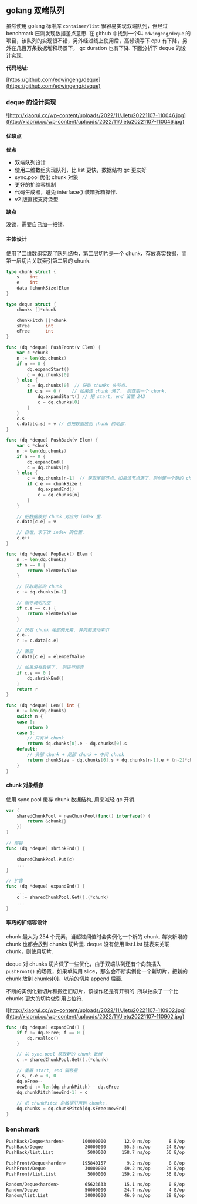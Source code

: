 ## golang 双端队列

虽然使用 golang 标准库 `container/list` 很容易实现双端队列，但经过 benchmark 压测发现数据差点意思. 在 github 中找到一个叫 `edwingeng/deque` 的项目，该队列的实现很不错，另外经过线上使用后，高频读写下 cpu 有下降，另外在几百万条数据堆积场景下， gc duration 也有下降. 下面分析下 deque 的设计实现. 

**代码地址:**

[https://github.com/edwingeng/deque](https://github.com/edwingeng/deque)

### deque 的设计实现

![http://xiaorui.cc/wp-content/uploads/2022/11/Jietu20221107-110046.jpg](http://xiaorui.cc/wp-content/uploads/2022/11/Jietu20221107-110046.jpg)

#### 优缺点

**优点**

- 双端队列设计
- 使用二维数组实现队列，比 list 更快，数据结构 gc 更友好
- sync.pool 优化 chunk 对象
- 更好的扩缩容机制
- 代码生成器，避免 interface{} 装箱拆箱操作.
- v2 版直接支持泛型

**缺点**

没锁，需要自己加一把锁.

#### 主体设计

使用了二维数组实现了队列结构，第二层切片是一个 chunk，存放真实数据，而第一层切片关联索引第二层的 chunk.

```go
type chunk struct {
	s    int
	e    int
	data [chunkSize]Elem
}

type deque struct {
	chunks []*chunk

	chunkPitch []*chunk
	sFree      int
	eFree      int
}

func (dq *deque) PushFront(v Elem) {
	var c *chunk
	n := len(dq.chunks)
	if n == 0 {
		dq.expandStart()
		c = dq.chunks[0]
	} else {
		c = dq.chunks[0]  // 获取 chunks 头节点.
		if c.s == 0 {    // 如果该 chunk 满了， 则获取一个 chunk.
			dq.expandStart() // 把 start, end 设置 243
			c = dq.chunks[0]
		}
	}
	c.s--
	c.data[c.s] = v // 也把数据放到 chunk 的尾部.
}

func (dq *deque) PushBack(v Elem) {
	var c *chunk
	n := len(dq.chunks)
	if n == 0 {
		dq.expandEnd()
		c = dq.chunks[n]
	} else {
		c = dq.chunks[n-1]  // 获取尾部节点，如果该节点满了，则创建一个新的 chunk, start 和 end 为 0.
		if c.e == chunkSize { 
			dq.expandEnd()
			c = dq.chunks[n]
		}
	}

	// 把数据放到 chunk 对应的 index 里.
	c.data[c.e] = v

	// 自增，求下次 index 的位置.
	c.e++
}

func (dq *deque) PopBack() Elem {
	n := len(dq.chunks)
	if n == 0 {
		return elemDefValue
	}

	// 获取尾部的 chunk
	c := dq.chunks[n-1]

	// 相等说明为空
	if c.e == c.s {
		return elemDefValue
	}

	// 获取 chunk 尾部的元素, 并向前滚动索引
	c.e--
	r := c.data[c.e]

	// 置空
	c.data[c.e] = elemDefValue

	// 如果没有数据了， 则进行缩容
	if c.e == 0 {
		dq.shrinkEnd()
	}
	return r
}

func (dq *deque) Len() int {
	n := len(dq.chunks)
	switch n {
	case 0:
		return 0
	case 1:
		// 只有单 chunk
		return dq.chunks[0].e - dq.chunks[0].s
	default:
		// 头部 chunk + 尾部 chunk + 中间 chunk
		return chunkSize - dq.chunks[0].s + dq.chunks[n-1].e + (n-2)*chunkSize
	}
}
```

#### chunk 对象缓存

使用 sync.pool 缓存 chunk 数据结构, 用来减轻 gc 开销.

```go
var (
	sharedChunkPool = newChunkPool(func() interface{} {
		return &chunk{}
	})
)

// 缩容
func (dq *deque) shrinkEnd() {
    ...
	sharedChunkPool.Put(c)
    ...
}

// 扩容
func (dq *deque) expandEnd() {
    ...
	c := sharedChunkPool.Get().(*chunk)
    ...
}
```

#### 取巧的扩缩容设计

chunk 最大为 254 个元素，当超过阈值时会实例化一个新的 chunk. 每次新增的 chunk 也都会放到 chunks 切片里. deque 没有使用 list.List 链表来关联 chunk，则使用切片.

deque 对 chunks 切片做了一些优化，由于双端队列还有个向前插入 `pushFront()` 的场景，如果单纯用 slice，那么会不断实例化一个新切片，把新的chunk 放到 chunks[0]，以前的切片 append 后面.

不断的实例化新切片和搬迁旧切片，该操作还是有开销的. 所以抽象了一个比 chunks 更大的切片做引用占位符.

![http://xiaorui.cc/wp-content/uploads/2022/11/Jietu20221107-110902.jpg](http://xiaorui.cc/wp-content/uploads/2022/11/Jietu20221107-110902.jpg)

```go
func (dq *deque) expandEnd() {
	if f := dq.eFree; f == 0 {
		dq.realloc()
	}

	// 从 sync.pool 获取新的 chunk 数组
	c := sharedChunkPool.Get().(*chunk)

	// 重置 start, end 偏移量
	c.s, c.e = 0, 0
	dq.eFree--
	newEnd := len(dq.chunkPitch) - dq.eFree
	dq.chunkPitch[newEnd-1] = c
    
    // 把 chunkPitch 的数据引用到 chunks.
	dq.chunks = dq.chunkPitch[dq.sFree:newEnd]
}
```

### benchmark

```bash
PushBack/Deque<harden>       100000000       12.0 ns/op       8 B/op      0 allocs/op
PushBack/Deque                20000000       55.5 ns/op      24 B/op      1 allocs/op
PushBack/list.List             5000000      158.7 ns/op      56 B/op      1 allocs/op

PushFront/Deque<harden>      195840157        9.2 ns/op       8 B/op      0 allocs/op
PushFront/Deque               30000000       49.2 ns/op      24 B/op      1 allocs/op
PushFront/list.List            5000000      159.2 ns/op      56 B/op      1 allocs/op

Random/Deque<harden>          65623633       15.1 ns/op       0 B/op      0 allocs/op
Random/Deque                  50000000       24.7 ns/op       4 B/op      0 allocs/op
Random/list.List              30000000       46.9 ns/op      28 B/op      1 allocs/op
```